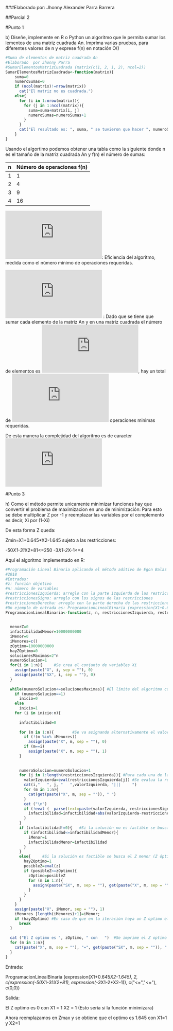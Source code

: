 ###Elaborado por: Jhonny Alexander Parra Barrera

##Parcial 2

#Punto 1

b) Diseñe, implemente en R o Python un algoritmo que le permita sumar los lementos de una matriz cuadrada An. Imprima varias pruebas, para diferentes valores de n y exprese f(n) en notación O()


```r
#Suma de elementos de matriz cuadrada An
#Elaborado  por Jhonny Parra
#SumarElementosMatrizCuadrada (matrix(c(1, 2, 1, 2), ncol=2))
SumarElementosMatrizCuadrada<-function(matrix){
    suma=0
    numeroSumas=0
    if (ncol(matrix)!=nrow(matrix))
      cat("El matriz no es cuadrada.")
    else{
      for (i in 1:nrow(matrix)){
        for (j in 1:ncol(matrix)){
          suma=suma+matrix[i, j]
          numeroSumas=numeroSumas+1
        }
      }
      cat("El resultado es: ", suma, " se tuvieron que hacer ", numeroSumas, " operaciones.")
    }    
}
```

Usando el algortimo podemos obtener una tabla como la siguiente donde n es el tamaño de la matriz cuadrada An y f(n) el número de sumas:

|  n | Número de operaciones f(n)  |
| ------------ | ------------ |
| 1  | 1  |
| 2 | 4  |
| 3  | 9  |
| 4  | 16   |




![imagen](https://latex.codecogs.com/gif.latex?%5Cbg_white%20f%5Cleft%28n%5Cright%29): Eficiencia del algoritmo, medida como el número mínimo de operaciones requeridas.


![imagen](https://latex.codecogs.com/gif.latex?%5Cbg_white%20f%5Cleft%28n%5Cright%29%3Dn%5E2) : Dado que se tiene que sumar cada elemento de la matriz An y en una matriz cuadrada el número de elementos es ![imagen](https://latex.codecogs.com/gif.latex?%5Cbg_white%20n%5E2), hay un total de ![imagen](https://latex.codecogs.com/gif.latex?%5Cbg_white%20n%5E2) operaciones minimas requeridas.

De esta manera la complejidad del algoritmo es de caracter ![imagen](https://latex.codecogs.com/gif.latex?%5Cbg_white%20O%5Cleft%28n%5E2%5Cright%29)




#Punto 3

h) Como el método permite unicamente minimizar funciones hay que convertir el problema de maximizacion en uno de minimización:
Para esto se debe multiplicar Z por -1 y reemplazar las variables por el complemento es decir, Xi por (1-Xi)

De esta forma Z queda:

Zmin=X1+0.645*X2-1.645
sujeto a las restricciones:

-50*X1-31*X2+81<=250
-3*X1-2*X-1<=4

Aquí el algoritmo implementado en R:

```r
#Programación Lineal Binaria aplicando el método aditivo de Egon Balas
#2018
#Entradas:
#z: función objetivo
#n: número de variables
#restriccionesIzquierda: arreglo con la parte izquierda de las restricciones
#restriccionesSigno: arreglo con los signos de las restricciones
#restriccionesDerecha: arreglo con la parte derecha de las restricciones
#Un ejemplo de entrada es: ProgramacionLinealBinaria (expression(X1+0.645*X2-1.645), 2, c(expression(-50*X1-31*X2+81), expression(-3*X1-2*X2-1)), c("<=","<="), c(0,0))
ProgramacionLinealBinaria<-function(z, n, restriccionesIzquierda, restriccionesSigno, restriccionesDerecha){
  
  
  menorZ=0
  infactibilidadMenor=10000000000
  iMenor=0
  iMenores=c()
  zOptimo=10000000000
  hayZOptimo=0
  solucionesMaximas=2^n
  numeroSolucion=1
  for(i in 1:n){     #Se crea el conjunto de variables Xi
    assign(paste("X", i, sep = ""), 0)    
    assign(paste("SX", i, sep = ""), 0) 
  }
  
  while(numeroSolucion<=solucionesMaximas){ #El límite del algoritmo corresponde a la soluciones máximas posibles del problema.
    if (numeroSolucion==1)
      inicio=0
    else
      inicio=1
    for (i in inicio:n){
      
      infactibilidad=0
      
      for (m in 1:n){        #Se va asignando alternativamente el valor de 1 a cada variable
        if (!(m %in% iMenores))
          assign(paste("X", m, sep = ""), 0)
        if (m==i)
          assign(paste("X", m, sep = ""), 1)
      }
      
      
      numeroSolucion=numeroSolucion+1
      for (j in 1:length(restriccionesIzquierda)){ #Para cada una de las restricciones a las que está sujeta el problema
        valorIzquierda=eval(restriccionesIzquierda[j]) #Se evalua la restricción
        cat(i,"   ", j, "   ",valorIzquierda, "|||     ")
        for (m in 1:n){
          cat(get(paste("X", m, sep = "")), " ")
        }
        cat ("\n")
        if (!eval (  parse(text=paste(valorIzquierda, restriccionesSigno[j],restriccionesDerecha[j]))  )){ #En caso de que no se cumpla se calcula la infactibilidad
          infactibilidad=infactibilidad+abs(valorIzquierda-restriccionesDerecha[j])
        }
      }
      if (infactibilidad!=0){   #Si la solución no es factible se busca la menor infactibilidad en la iteración
        if (infactibilidad<=infactibilidadMenor){
          iMenor=i
          infactibilidadMenor=infactibilidad
        }
      }
      else{     #Si la solución es factible se busca el Z menor (Z óptimo) de la iteración
        hayZOptimo=1
        posibleZ=eval(z)
        if (posibleZ<=zOptimo){
          zOptimo=posibleZ
          for (m in 1:n){
            assign(paste("SX", m, sep = ""), get(paste("X", m, sep = ""))) 
          }
        }
      }
    }
    assign(paste("X", iMenor, sep = ""), 1)
    iMenores [length(iMenores)+1]=iMenor;
    if (hayZOptimo) #En caso de que en la iteración haya un Z optimo el algoritmo ha terminado
      break
  }
  
  cat ("El Z optimo es ", zOptimo, " con   ")  #Se imprime el Z optimo y el valor que toman las variables Xi
  for (m in 1:n){
    cat(paste("X", m, sep = ""), "=", get(paste("SX", m, sep = "")), " ")
  }
}
```

Entrada:

ProgramacionLinealBinaria (expression(X1+0.645*X2-1.645), 2, c(expression(-50*X1-31*X2+81), expression(-3*X1-2*X2-1)), c("<=","<="), c(0,0))

Salida:

El Z optimo es  0  con   X1 = 1  X2 = 1  (Esto sería si la función  minimizara)

Ahora reemplazamos en Zmax y se obtiene que el optimo es 1.645 con X1=1 y X2=1


